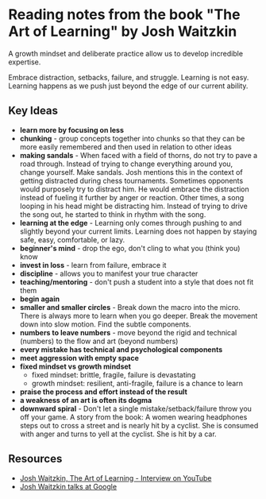 # Reading notes from the book "The Art of Learning" by Josh Waitzkin

A growth mindset and deliberate practice allow us to develop incredible expertise.

Embrace distraction, setbacks, failure, and struggle. Learning is not easy. Learning happens as we push just beyond the edge of our current ability.

## Key Ideas

* **learn more by focusing on less**
* **chunking** - group concepts together into chunks so that they can be more easily remembered and then used in relation to other ideas
* **making sandals** - When faced with a field of thorns, do not try to pave a road through. Instead of trying to change everything around you, change yourself. Make sandals. Josh mentions this in the context of getting distracted during chess tournaments. Sometimes opponents would purposely try to distract him. He would embrace the distraction instead of fueling it further by anger or reaction. Other times, a song looping in his head might be distracting him. Instead of trying to drive the song out, he started to think in rhythm with the song.
* **learning at the edge** - Learning only comes through pushing to and slightly beyond your current limits. Learning does not happen by staying safe, easy, comfortable, or lazy.
* **beginner's mind** - drop the ego, don't cling to what you (think you) know
* **invest in loss** - learn from failure, embrace it
* **discipline** - allows you to manifest your true character
* **teaching/mentoring** - don't push a student into a style that does not fit them
* **begin again**
* **smaller and smaller circles** - Break down the macro into the micro. There is always more to learn when you go deeper. Break the movement down into slow motion. Find the subtle components.
* **numbers to leave numbers** - move beyond the rigid and technical (numbers) to the flow and art (beyond numbers)
* **every mistake has technical and psychological components**
* **meet aggression with empty space**
* **fixed mindset vs growth mindset**
	* fixed mindset: brittle, fragile, failure is devastating
	* growth mindset: resilient, anti-fragile, failure is a chance to learn
* **praise the process and effort instead of the result**
* **a weakness of an art is often its dogma**
* **downward spiral** - Don't let a single mistake/setback/failure throw you off your game. A story from the book: A women wearing headphones steps out to cross a street and is nearly hit by a cyclist. She is consumed with anger and turns to yell at the cyclist. She is hit by a car.

## Resources

* [Josh Waitzkin, The Art of Learning - Interview on YouTube](https://www.youtube.com/watch?v=lj1gxz5puaQ)
* [Josh Waitzkin talks at Google](https://www.youtube.com/watch?v=gTZS3SqpT-o)
